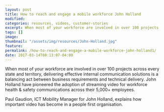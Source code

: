 ```yaml
---
layout: post
title: How to reach and engage a mobile workforce John Holland
modified:
categories: resources, videos, customer-stories
excerpt: When most of your workforce are involved in over 100 projects across every state and territory, delivering effective internal communication solutions is a balancing act between business requirements and technical delivery.
tags: []
image:
thumbnail: "/assets/img/resources/John-Holland.jpg"
feature:
permalink: /how-to-reach-and-engage-a-mobile-workforce-john-holland1/
date: 2017-03-14T08:13:07-04:00
---
```


When most of your workforce are involved in over 100 projects across every state and territory, delivering effective internal communication solutions is a balancing act between business requirements and technical delivery. John Holland have pioneered the adoption of streaming video for workforce health &amp; safety communications across their 5,000+ employees.

Paul Gaudion, ICT Mobility Manager for John Holland, explains how important video has become in a people first organisation.

<div class="t-center video-containers mt-5 mb-5">
	<script src="https://publish.viostream.com/embed/ctoaztbsfrz5j"></script>
</div>